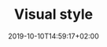 ---
title: "Visual style"
date: 2019-10-10T14:59:17+02:00
lastmod: 2019-10-10T14:59:17+02:00
draft: false
weight: 3
---